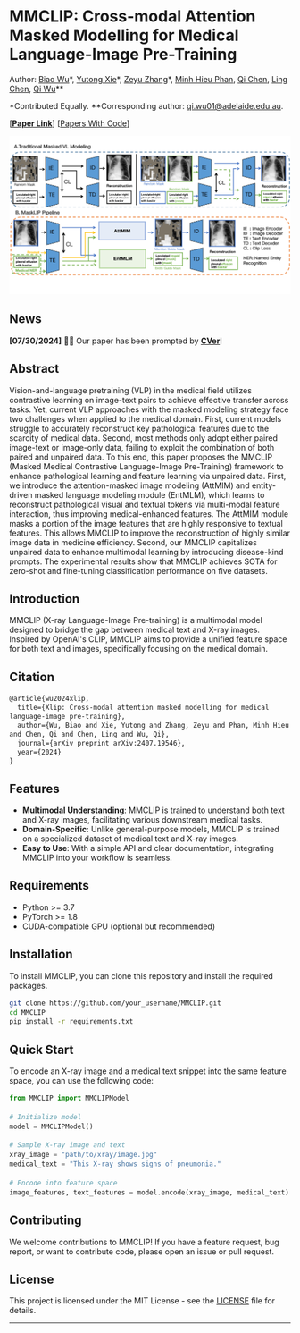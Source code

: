 # MMCLIP: Cross-modal Attention Masked Modelling for Medical Language-Image Pre-Training

Author: [Biao Wu](https://scholar.google.com/citations?user=Y3SBBWMAAAAJ&hl=en)\*, [Yutong Xie](https://scholar.google.com/citations?user=ddDL9HMAAAAJ&hl=zh-CN)\*, [Zeyu Zhang](https://steve-zeyu-zhang.github.io/)\*, [Minh Hieu Phan](https://scholar.google.com/citations?user=gSEw8EsAAAAJ&hl=en), [Qi Chen](https://scholar.google.com/citations?user=OgKU77kAAAAJ&hl=zh-CN), [Ling Chen](https://scholar.google.com.au/citations?hl=en&user=L5aYWQcAAAAJ&view_op=list_works&sortby=pubdate), [Qi Wu](https://scholar.google.co.uk/citations?user=aKXe1FEAAAAJ&hl=en)\**

*Contributed Equally. \**Corresponding author: qi.wu01@adelaide.edu.au.

[[**Paper Link**](https://arxiv.org/pdf/2407.19546)] [[Papers With Code](https://paperswithcode.com/paper/MMCLIP-cross-modal-attention-masked-modelling)]

![MMCLIP](image_first_0302_1-2.png)

## News

**[07/30/2024]** 🎉🎉 Our paper has been prompted by [**CVer**](https://wx.zsxq.com/mweb/views/topicdetail/topicdetail.html?topic_id=8855158522148252&group_id=142181451122&inviter_id=28514284588581)!

## Abstract

Vision-and-language pretraining (VLP) in the medical field utilizes contrastive learning on image-text pairs to achieve effective transfer across tasks. Yet, current VLP approaches with the masked modeling strategy face two challenges when applied to the medical domain. First, current models struggle to accurately reconstruct key pathological features due to the scarcity of medical data. Second, most methods only adopt either paired image-text or image-only data, failing to exploit the combination of both paired and unpaired data. To this end, this paper proposes the MMCLIP (Masked Medical Contrastive Language-Image Pre-Training) framework to enhance pathological learning and feature learning via unpaired data. First, we introduce the attention-masked image modeling (AttMIM) and entity-driven masked language modeling module (EntMLM), which learns to reconstruct pathological visual and textual tokens via multi-modal feature interaction, thus improving medical-enhanced features. The AttMIM module masks a portion of the image features that are highly responsive to textual features. This allows MMCLIP to improve the reconstruction of highly similar image data in medicine efficiency. Second, our MMCLIP capitalizes unpaired data to enhance multimodal learning by introducing disease-kind prompts. The experimental results show that MMCLIP achieves SOTA for zero-shot and fine-tuning classification performance on five datasets.

## Introduction

MMCLIP (X-ray Language-Image Pre-training) is a multimodal model designed to bridge the gap between medical text and X-ray images. Inspired by OpenAI's CLIP, MMCLIP aims to provide a unified feature space for both text and images, specifically focusing on the medical domain.

## Citation
```
@article{wu2024xlip,
  title={Xlip: Cross-modal attention masked modelling for medical language-image pre-training},
  author={Wu, Biao and Xie, Yutong and Zhang, Zeyu and Phan, Minh Hieu and Chen, Qi and Chen, Ling and Wu, Qi},
  journal={arXiv preprint arXiv:2407.19546},
  year={2024}
}
```

## Features

- **Multimodal Understanding**: MMCLIP is trained to understand both text and X-ray images, facilitating various downstream medical tasks.
- **Domain-Specific**: Unlike general-purpose models, MMCLIP is trained on a specialized dataset of medical text and X-ray images.
- **Easy to Use**: With a simple API and clear documentation, integrating MMCLIP into your workflow is seamless.

## Requirements

- Python >= 3.7
- PyTorch >= 1.8
- CUDA-compatible GPU (optional but recommended)

## Installation

To install MMCLIP, you can clone this repository and install the required packages.

```bash
git clone https://github.com/your_username/MMCLIP.git
cd MMCLIP
pip install -r requirements.txt
```

## Quick Start

To encode an X-ray image and a medical text snippet into the same feature space, you can use the following code:

```python
from MMCLIP import MMCLIPModel

# Initialize model
model = MMCLIPModel()

# Sample X-ray image and text
xray_image = "path/to/xray/image.jpg"
medical_text = "This X-ray shows signs of pneumonia."

# Encode into feature space
image_features, text_features = model.encode(xray_image, medical_text)
```

## Contributing

We welcome contributions to MMCLIP! If you have a feature request, bug report, or want to contribute code, please open an issue or pull request.

## License

This project is licensed under the MIT License - see the [LICENSE](LICENSE) file for details.

--- 
